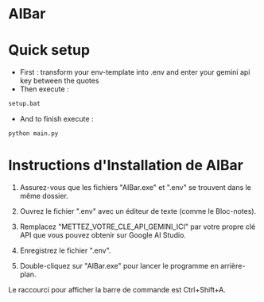 # AIBar

# Quick setup
- First : transform your env-template into .env and enter your gemini api key between the quotes
- Then execute : 
~~~bash
setup.bat
~~~
- And to finish execute : 
~~~bash
python main.py
~~~

# Instructions d'Installation de AIBar

1. Assurez-vous que les fichiers "AIBar.exe" et ".env" se trouvent dans le même dossier.

2. Ouvrez le fichier ".env" avec un éditeur de texte (comme le Bloc-notes).

3. Remplacez "METTEZ_VOTRE_CLE_API_GEMINI_ICI" par votre propre clé API que vous pouvez obtenir sur Google AI Studio.

4. Enregistrez le fichier ".env".

5. Double-cliquez sur "AIBar.exe" pour lancer le programme en arrière-plan.

Le raccourci pour afficher la barre de commande est Ctrl+Shift+A.
